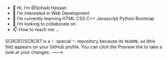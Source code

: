 - 👋 Hi, I’m @Sohaib Hassan
- 👀 I’m interested in Web Development
- 🌱 I’m currently learning HTML CSS C++ Javascript Python Bootsrap 
- 💞️ I’m looking to collaborate on 
- 📫 How to reach me ...

SCRCR7/SCRCR7 is a ✨ special ✨ repository because its `README.md` (this file) appears on your GitHub profile.
You can click the Preview link to take a look at your changes.
--->
